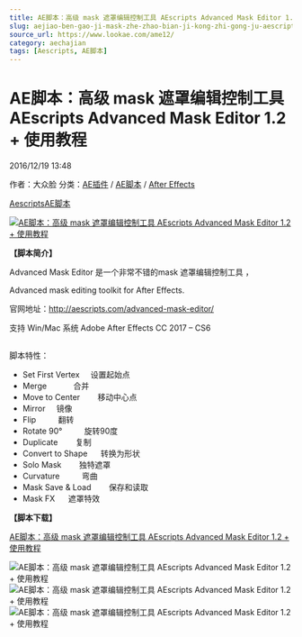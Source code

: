 ```yaml
---
title: AE脚本：高级 mask 遮罩编辑控制工具 AEscripts Advanced Mask Editor 1.2 + 使用教程
slug: aejiao-ben-gao-ji-mask-zhe-zhao-bian-ji-kong-zhi-gong-ju-aescripts-advanced-mask-editor-1-2-shi-yong-jiao-cheng
source_url: https://www.lookae.com/ame12/
category: aechajian
tags: [Aescripts, AE脚本]
---
```

# AE脚本：高级 mask 遮罩编辑控制工具 AEscripts Advanced Mask Editor 1.2 + 使用教程

2016/12/19 13:48

作者：大众脸
分类：[AE插件](https://www.lookae.com/after-effects/aechajian/) / [AE脚本](https://www.lookae.com/after-effects/aescripts/) / [After Effects](https://www.lookae.com/after-effects/)

[Aescripts](https://www.lookae.com/tag/aescripts/)[AE脚本](https://www.lookae.com/tag/ae%e8%84%9a%e6%9c%ac/)

[![AE脚本：高级 mask 遮罩编辑控制工具 AEscripts Advanced Mask Editor 1.2 + 使用教程](https://www.lookae.com/wp-content/uploads/2016/12/Advanced-Mask-Editor.jpg "AE脚本：高级 mask 遮罩编辑控制工具 AEscripts Advanced Mask Editor 1.2 + 使用教程-LookAE.com")](https://www.lookae.com/wp-content/uploads/2016/12/Advanced-Mask-Editor.jpg)

**【脚本简介】**

Advanced Mask Editor 是一个非常不错的mask 遮罩编辑控制工具 ，

Advanced mask editing toolkit for After Effects.

官网地址：http://aescripts.com/advanced-mask-editor/

支持 Win/Mac 系统 Adobe After Effects CC 2017 – CS6

## 

脚本特性：

* Set First Vertex     设置起始点
* Merge            合并
* Move to Center        移动中心点
* Mirror     镜像
* Flip          翻转
* Rotate 90°          旋转90度
* Duplicate        复制
* Convert to Shape      转换为形状
* Solo Mask        独特遮罩
* Curvature          弯曲
* Mask Save & Load        保存和读取
* Mask FX      遮罩特效

**【脚本下载】**

[AE脚本：高级 mask 遮罩编辑控制工具 AEscripts Advanced Mask Editor 1.2 + 使用教程](https://lookae.ctfile.com/fs/mv7164204465)

![AE脚本：高级 mask 遮罩编辑控制工具 AEscripts Advanced Mask Editor 1.2 + 使用教程](http://d1ro2iqpjs8lwo.cloudfront.net/media/catalog/product/m/e/merge.gif "Merge")  
![AE脚本：高级 mask 遮罩编辑控制工具 AEscripts Advanced Mask Editor 1.2 + 使用教程](http://d1ro2iqpjs8lwo.cloudfront.net/media/catalog/product/c/u/curvature.gif "Curvature")  
![AE脚本：高级 mask 遮罩编辑控制工具 AEscripts Advanced Mask Editor 1.2 + 使用教程](http://d1ro2iqpjs8lwo.cloudfront.net/media/catalog/product/m/i/mirror.gif "Mirror")
